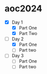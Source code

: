 # aoc2024

- [x] Day 1
    - [x] Part One
    - [x] Part Two
- [ ] Day 2
    - [x] Part One
    - [ ] Part two
- [ ] Day 3
    - [ ] Part One
    - [ ] Part two

